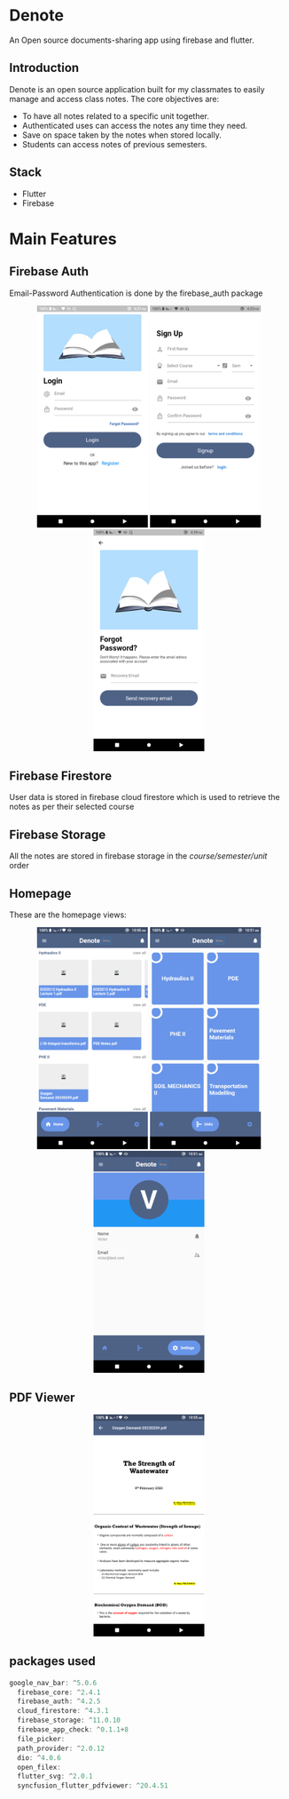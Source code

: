 # Denote

An Open source documents-sharing app using firebase and flutter.

## Introduction

Denote is an open source application built for my classmates to easily manage and access class notes.
The core objectives are:

* To have all notes related to a specific unit together.
* Authenticated uses can access the notes any time they need.
* Save on space taken by the notes when stored locally.
* Students can access notes of previous semesters.

## Stack

* Flutter
* Firebase

# Main Features

## Firebase Auth

Email-Password Authentication is done by the firebase_auth package

<div align="center">
<img src="screenshots/auth1.png" width="200px"/>
<img src="screenshots/auth2.png" width="200px"/>
<img src="screenshots/auth3.png" width="200px"/>
</div>


## Firebase Firestore

User data is stored in firebase cloud firestore which is used to retrieve the notes as per their selected course

## Firebase Storage

All the notes are stored in firebase storage in the _course/semester/unit_ order

## Homepage

These are the homepage views:


<div align="center">
<img src="screenshots/home1.png" width="200px"/>
<img src="screenshots/home2.png" width="200px"/>
<img src="screenshots/home3.png" width="200px"/>
</div>


## PDF Viewer
<div align="center">
<img src="screenshots/pdfview.png" width="200px"/>
</div>

## packages used
```dart
google_nav_bar: ^5.0.6
  firebase_core: ^2.4.1
  firebase_auth: ^4.2.5
  cloud_firestore: ^4.3.1
  firebase_storage: ^11.0.10
  firebase_app_check: ^0.1.1+8
  file_picker:
  path_provider: ^2.0.12
  dio: ^4.0.6
  open_filex:
  flutter_svg: ^2.0.1
  syncfusion_flutter_pdfviewer: ^20.4.51
  ```

